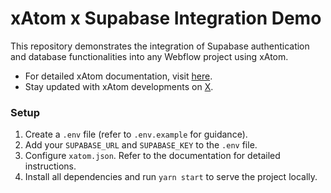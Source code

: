 # xAtom x Supabase Integration Demo

This repository demonstrates the integration of Supabase authentication and database functionalities into any Webflow project using xAtom.

- For detailed xAtom documentation, visit [here](https://xatom.js.org/).
- Stay updated with xAtom developments on [X](https://twitter.com/xAtomTeam).

### Setup

1. Create a `.env` file (refer to `.env.example` for guidance).
2. Add your `SUPABASE_URL` and `SUPABASE_KEY` to the `.env` file.
3. Configure `xatom.json`. Refer to the documentation for detailed instructions.
4. Install all dependencies and run `yarn start` to serve the project locally.
